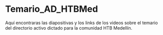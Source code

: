 # Temario_AD_HTBMed
Aquí encontraras las diapositivas y los links de los videos sobre el temario del directorio activo dictado para la comunidad HTB Medellín.

